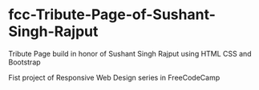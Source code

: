 # fcc-Tribute-Page-of-Sushant-Singh-Rajput
Tribute Page build in honor of Sushant Singh Rajput using HTML CSS and Bootstrap

Fist project of Responsive Web Design series in FreeCodeCamp
